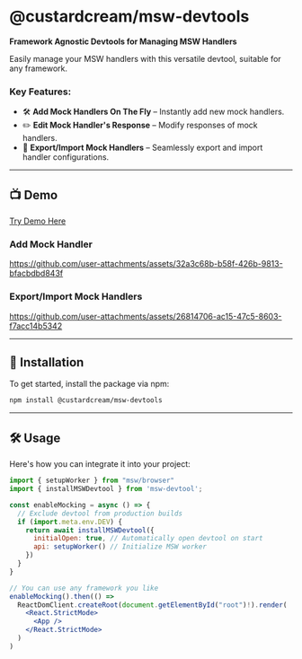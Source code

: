 # @custardcream/msw-devtools

**Framework Agnostic Devtools for Managing MSW Handlers**

Easily manage your MSW handlers with this versatile devtool, suitable for any framework.

### Key Features:

- 🛠 **Add Mock Handlers On The Fly** – Instantly add new mock handlers.
- ✏️ **Edit Mock Handler's Response** – Modify responses of mock handlers.
- 🔄 **Export/Import Mock Handlers** – Seamlessly export and import handler configurations.

---

## 📺 Demo

[Try Demo Here](https://msw-devtools.vercel.app/)

### Add Mock Handler

https://github.com/user-attachments/assets/32a3c68b-b58f-426b-9813-bfacbdbd843f

### Export/Import Mock Handlers

https://github.com/user-attachments/assets/26814706-ac15-47c5-8603-f7acc14b5342

---

## 🚀 Installation

To get started, install the package via npm:

```bash
npm install @custardcream/msw-devtools
```

---

## 🛠 Usage

Here's how you can integrate it into your project:

```jsx
import { setupWorker } from "msw/browser"
import { installMSWDevtool } from 'msw-devtool';

const enableMocking = async () => {
  // Exclude devtool from production builds
  if (import.meta.env.DEV) {
    return await installMSWDevtool({
      initialOpen: true, // Automatically open devtool on start
      api: setupWorker() // Initialize MSW worker
    })
  }
}

// You can use any framework you like
enableMocking().then(() =>
  ReactDomClient.createRoot(document.getElementById("root")!).render(
    <React.StrictMode>
      <App />
    </React.StrictMode>
  )
)
```
